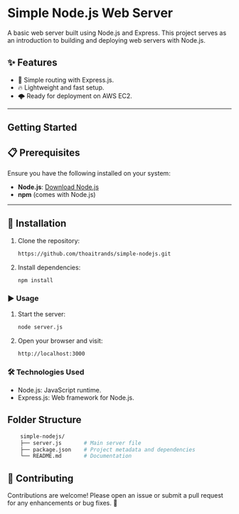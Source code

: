 # Simple Node.js Web Server

A basic web server built using Node.js and Express. This project serves as an introduction to building and deploying web servers with Node.js.

## ✨ Features

- 🚀 Simple routing with Express.js.
- 🔥 Lightweight and fast setup.
- 🌩️ Ready for deployment on AWS EC2.

---

## Getting Started

## 📋 Prerequisites

Ensure you have the following installed on your system:

- **Node.js**: [Download Node.js](https://nodejs.org/)
- **npm** (comes with Node.js)

---

## 📂 Installation

1. Clone the repository:
   ```bash
   https://github.com/thoaitrands/simple-nodejs.git

2. Install dependencies:
    ```bash
    npm install

### ▶️ Usage

1. Start the server:
    ```bash
    node server.js

2. Open your browser and visit:
    ```arduino
    http://localhost:3000

### 🛠️ Technologies Used
- Node.js: JavaScript runtime.
- Express.js: Web framework for Node.js.

## Folder Structure

```bash
    simple-nodejs/
    ├── server.js       # Main server file
    ├── package.json    # Project metadata and dependencies
    └── README.md       # Documentation
```

## 🤝 Contributing

Contributions are welcome! Please open an issue or submit a pull request for any enhancements or bug fixes. 🙌